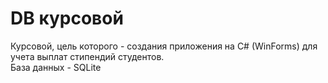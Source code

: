 # DB курсовой

Курсовой, цель которого - создания приложения на C# (WinForms) для учета выплат стипендий студентов.  
База данных - SQLite